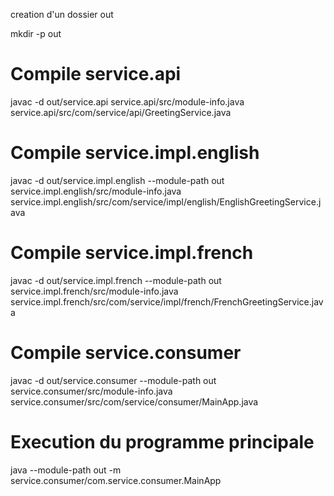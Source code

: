 creation d'un dossier out

mkdir -p out

# Compile service.api
javac -d out/service.api service.api/src/module-info.java service.api/src/com/service/api/GreetingService.java

# Compile service.impl.english
javac -d out/service.impl.english --module-path out service.impl.english/src/module-info.java service.impl.english/src/com/service/impl/english/EnglishGreetingService.java

# Compile service.impl.french
javac -d out/service.impl.french --module-path out service.impl.french/src/module-info.java service.impl.french/src/com/service/impl/french/FrenchGreetingService.java

# Compile service.consumer
javac -d out/service.consumer --module-path out service.consumer/src/module-info.java service.consumer/src/com/service/consumer/MainApp.java

# Execution du programme principale
java --module-path out -m service.consumer/com.service.consumer.MainApp